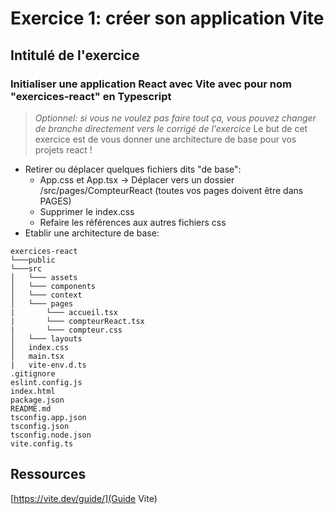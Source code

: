 # Exercice 1: créer son application Vite

## Intitulé de l'exercice

### Initialiser une application React avec Vite avec pour nom "exercices-react" en Typescript

> *Optionnel: si vous ne voulez pas faire tout ça, vous pouvez changer de branche directement vers le corrigé de l'exercice*
> Le but de cet exercice est de vous donner une architecture de base pour vos projets react !

- Retirer ou déplacer quelques fichiers dits "de base":
  - App.css et App.tsx -> Déplacer vers un dossier /src/pages/CompteurReact (toutes vos pages doivent être dans PAGES)
  - Supprimer le index.css
  - Refaire les références aux autres fichiers css
- Etablir une architecture de base:

```
exercices-react
└───public
└───src
│   └─── assets       
│   └─── components
│   └─── context
│   └─── pages
|       └─── accueil.tsx
|       └─── compteurReact.tsx
|       └─── compteur.css
│   └─── layouts
│   index.css
│   main.tsx
|   vite-env.d.ts
.gitignore
eslint.config.js
index.html
package.json
README.md
tsconfig.app.json
tsconfig.json
tsconfig.node.json
vite.config.ts
```

## Ressources

[https://vite.dev/guide/](Guide Vite)